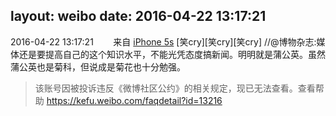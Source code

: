 layout: weibo
date: 2016-04-22 13:17:21
---
2016-04-22 13:17:21  &nbsp;&nbsp;&nbsp;&nbsp;&nbsp;&nbsp; 来自 <a href="sinaweibo://customweibosource" rel="nofollow">iPhone 5s</a>
[笑cry][笑cry][笑cry] //@博物杂志:媒体还是要提高自己的这个知识水平，不能光凭态度搞新闻。明明就是蒲公英。虽然蒲公英也是菊科，但说成是菊花也十分勉强。
>  该账号因被投诉违反《微博社区公约》的相关规定，现已无法查看。查看帮助 https://kefu.weibo.com/faqdetail?id=13216
